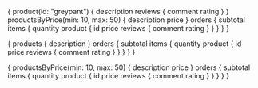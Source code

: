 {
  product(id: "greypant") {
    description
    reviews {
      comment
      rating
    }
  }
  productsByPrice(min: 10, max: 50) {
    description
    price
  }
  orders {
    subtotal
    items {
      quantity
      product {
        id
        price
        reviews {
          comment
          rating
        }
      }
    }
  }
}

{
  products {
    description
  }
  orders {
    subtotal
    items {
      quantity
      product {
        id
        price
        reviews {
          comment
          rating
        }
      }
    }
  }
}


{
  productsByPrice(min: 10, max: 50) {
    description
    price
  }
  orders {
    subtotal
    items {
      quantity
      product {
        id
        price
        reviews {
          comment
          rating
        }
      }
    }
  }
}
